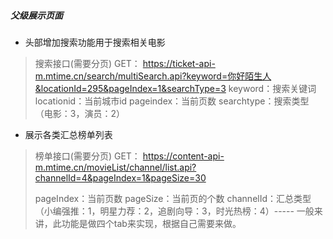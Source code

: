 ##### 父级展示页面
* 头部增加搜索功能用于搜索相关电影
> 搜索接口(需要分页) GET：
> https://ticket-api-m.mtime.cn/search/multiSearch.api?keyword=你好陌生人&locationId=295&pageIndex=1&searchType=3
> keyword：搜索关键词
> locationid：当前城市id
> pageindex：当前页数
> searchtype：搜索类型（电影：3，演员：2）

* 展示各类汇总榜单列表
> 榜单接口(需要分页) GET：
> https://content-api-m.mtime.cn/movieList/channel/list.api?channelId=4&pageIndex=1&pageSize=30
> 
>pageIndex：当前页数
>pageSize：当前页的个数
>channelId：汇总类型（小编强推：1，明星力荐：2，追剧向导：3，时光热榜：4）----- 一般来讲，此功能是做四个tab来实现，根据自己需要来做。
